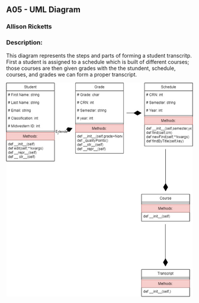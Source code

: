 ## A05 - UML Diagram
### Allison Ricketts
### Description:

This diagram represents the steps and parts of forming a student transcritp. First a student is assigned to a schedule which is built of different courses; those courses are then given grades with the the stundent, schedule, courses, and grades we can form a proper transcript.

![](https://github.com/Allison2001/2143-OOP-Ricketts/blob/main/Assignments%202.0/A06/A06.jpg?raw=true)


